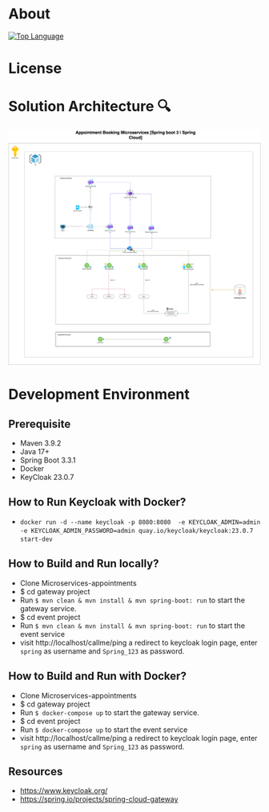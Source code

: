 # About
[![Top Language](https://img.shields.io/github/languages/top/cloudingenieur/microservices-appointments?style=flat-square)](https://github.com/cloudingenieur/microservices-appointments)


# License


# Solution Architecture 🔍


<picture>
  <source media="(prefers-color-scheme: dark)" srcset="./docs/readme-assets/high-level-architecture-dark.png">
  <img src="./docs/finalv1_bookings_azure_diagram.png">
</picture>

# Development Environment
## Prerequisite
- Maven 3.9.2
- Java 17+
- Spring Boot 3.3.1
- Docker
- KeyCloak 23.0.7

## How to Run Keycloak with Docker?
- `docker run -d --name keycloak -p 8080:8080  -e KEYCLOAK_ADMIN=admin -e KEYCLOAK_ADMIN_PASSWORD=admin quay.io/keycloak/keycloak:23.0.7 start-dev`

## How to Build and Run locally?
- Clone Microservices-appointments
- $ cd gateway project
- Run `$ mvn clean & mvn install & mvn spring-boot: run` to start the gateway service.
- $ cd event project
- Run `$ mvn clean & mvn install & mvn spring-boot: run` to start the event service
- visit http://localhost/callme/ping a redirect to keycloak login page, enter `spring` as username and `Spring_123` as password.


## How to Build and Run with Docker?
- Clone Microservices-appointments
- $ cd gateway project
- Run `$ docker-compose up` to start the gateway service.
- $ cd event project
- Run `$ docker-compose up` to start the event service
- visit http://localhost/callme/ping a redirect to keycloak login page, enter `spring` as username and `Spring_123` as password.


## Resources
- https://www.keycloak.org/
- https://spring.io/projects/spring-cloud-gateway